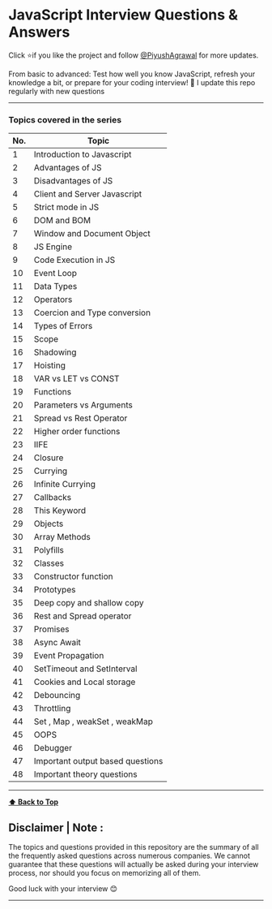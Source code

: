 # JavaScript Interview Questions & Answers

Click :star:if you like the project and follow [@PiyushAgrawal](https://www.linkedin.com/in/piyush-agrawal-me/) for more updates.

From basic to advanced: Test how well you know JavaScript, refresh your knowledge a bit, or prepare for your coding interview! :rocket: I update this repo regularly with new questions

---

### Topics covered in the series

| No. | Topic                            |
| --- | -------------------------------- |
| 1   | Introduction to Javascript       |
| 2   | Advantages of JS                 |
| 3   | Disadvantages of JS              |
| 4   | Client and Server Javascript     |
| 5   | Strict mode in JS                |
| 6   | DOM and BOM                      |
| 7   | Window and Document Object       |
| 8   | JS Engine                        |
| 9   | Code Execution in JS             |
| 10  | Event Loop                       |
| 11  | Data Types                       |
| 12  | Operators                        |
| 13  | Coercion and Type conversion     |
| 14  | Types of Errors                  |
| 15  | Scope                            |
| 16  | Shadowing                        |
| 17  | Hoisting                         |
| 18  | VAR vs LET vs CONST              |
| 19  | Functions                        |
| 20  | Parameters vs Arguments          |
| 21  | Spread vs Rest Operator          |
| 22  | Higher order functions           |
| 23  | IIFE                             |
| 24  | Closure                          |
| 25  | Currying                         |
| 26  | Infinite Currying                |
| 27  | Callbacks                        |
| 28  | This Keyword                     |
| 29  | Objects                          |
| 30  | Array Methods                    |
| 31  | Polyfills                        |
| 32  | Classes                          |
| 33  | Constructor function             |
| 34  | Prototypes                       |
| 35  | Deep copy and shallow copy       |
| 36  | Rest and Spread operator         |
| 37  | Promises                         |
| 38  | Async Await                      |
| 39  | Event Propagation                |
| 40  | SetTimeout and SetInterval       |
| 41  | Cookies and Local storage        |
| 42  | Debouncing                       |
| 43  | Throttling                       |
| 44  | Set , Map , weakSet , weakMap    |
| 45  | OOPS                             |
| 46  | Debugger                         |
| 47  | Important output based questions |
| 48  | Important theory questions       |

---

**[⬆ Back to Top](#topics-covered-in-the-series)**

## Disclaimer | Note :

The topics and questions provided in this repository are the summary of all the frequently asked questions across numerous companies. We cannot guarantee that these questions will actually be asked during your interview process, nor should you focus on memorizing all of them.

Good luck with your interview 😊

---
